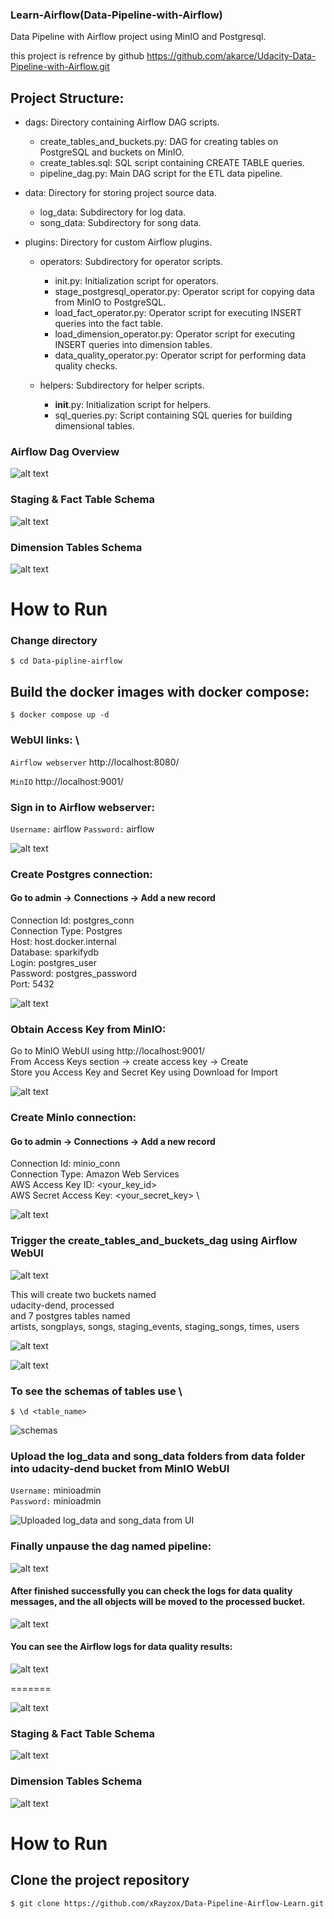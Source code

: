 ### Learn-Airflow(Data-Pipeline-with-Airflow)
Data Pipeline with Airflow project using MinIO and Postgresql.

this project is refrence by github https://github.com/akarce/Udacity-Data-Pipeline-with-Airflow.git
## Project Structure:

+ dags: Directory containing Airflow DAG scripts.
    + create_tables_and_buckets.py: DAG for creating tables on PostgreSQL and buckets on MinIO.
    + create_tables.sql: SQL script containing CREATE TABLE queries.
    + pipeline_dag.py: Main DAG script for the ETL data pipeline.

+ data: Directory for storing project source data.
    + log_data: Subdirectory for log data.
    + song_data: Subdirectory for song data.

+ plugins: Directory for custom Airflow plugins.
    + operators: Subdirectory for operator scripts.
        + init.py: Initialization script for operators.
        + stage_postgresql_operator.py: Operator script for copying data from MinIO to PostgreSQL.
        + load_fact_operator.py: Operator script for executing INSERT queries into the fact table.
        + load_dimension_operator.py: Operator script for executing INSERT queries into dimension tables.
        + data_quality_operator.py: Operator script for performing data quality checks.

    + helpers: Subdirectory for helper scripts.
        + __init__.py: Initialization script for helpers.
        + sql_queries.py: Script containing SQL queries for building dimensional tables.

### Airflow Dag Overview

![alt text](images/dag_overview.png)

### Staging & Fact Table Schema

![alt text](images/erd1.png)

### Dimension Tables Schema

![alt text](images/erd2.png)

# How to Run

### Change directory

`$ cd Data-pipline-airflow`

## Build the docker images with docker compose:

`$ docker compose up -d`

### WebUI links: \
`Airflow webserver` http://localhost:8080/

`MinIO` http://localhost:9001/


### Sign in to Airflow webserver:

`Username:` airflow 
`Password:` airflow

![alt text](images/airflow_sign_in.png)


### Create Postgres connection:

#### Go to admin -> Connections -> Add a new record

Connection Id: postgres_conn \
Connection Type: Postgres \
Host: host.docker.internal \
Database: sparkifydb \
Login: postgres_user \
Password: postgres_password \
Port: 5432

![alt text](images/postgres_conn.png)


### Obtain Access Key from MinIO:

Go to MinIO WebUI using http://localhost:9001/ \
From Access Keys section -> create access key -> Create \
Store you Access Key and Secret Key using Download for Import

![alt text](images/create_access_key.png)


### Create MinIo connection:

#### Go to admin -> Connections -> Add a new record

Connection Id: minio_conn \
Connection Type: Amazon Web Services \
AWS Access Key ID: <your_key_id> \
AWS Secret Access Key: <your_secret_key> \

![alt text](images/minio_conn.png)



### Trigger the create_tables_and_buckets_dag using Airflow WebUI

![alt text](images/create_table_and_buckets.png)

This will create two buckets named \
    udacity-dend, processed \
and 7 postgres tables named \
    artists, songplays, songs, staging_events, staging_songs, times, users

![alt text](images/created_buckets.png)

![alt text](images/created_tables.png)

### To see the schemas of tables use \
`$ \d <table_name>`


![schemas](images/schemas.png)

### Upload the log_data and song_data folders from data folder into udacity-dend bucket from MinIO WebUI

`Username:` minioadmin \
`Password:` minioadmin

![Uploaded log_data and song_data from UI](images/uploaded_data.png)

### Finally unpause the dag named pipeline:

![alt text](images/unpause.png)

#### After finished successfully you can check the logs for data quality messages, and the all objects will be moved to the processed bucket.

![alt text](images/processed_bucket.png)


#### You can see the Airflow logs for data quality results:

![alt text](images/data_quality_result.png)

=======

![alt text](images/dag_overview.png)

### Staging & Fact Table Schema

![alt text](images/erd1.png)

### Dimension Tables Schema

![alt text](images/erd2.png)

# How to Run

## Clone the project repository

`$ git clone https://github.com/xRayzox/Data-Pipeline-Airflow-Learn.git`